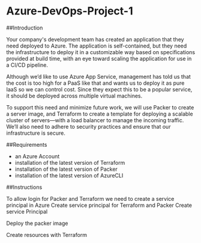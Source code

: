 # Azure-DevOps-Project-1

##Introduction

Your company's development team has created an application that they need deployed to Azure. The application is self-contained, but they need the infrastructure to deploy it in a customizable way based on specifications provided at build time, with an eye toward scaling the application for use in a CI/CD pipeline.

Although we’d like to use Azure App Service, management has told us that the cost is too high for a PaaS like that and wants us to deploy it as pure IaaS so we can control cost. Since they expect this to be a popular service, it should be deployed across multiple virtual machines.

To support this need and minimize future work, we will use Packer to create a server image, and Terraform to create a template for deploying a scalable cluster of servers—with a load balancer to manage the incoming traffic. We’ll also need to adhere to security practices and ensure that our infrastructure is secure.

##Requirements
- an Azure Account
- installation of the latest version of Terraform
- installation of the latest version of Packer
- installation of the latest version of AzureCLI

##Instructions

To allow login for Packer and Terraform we need to create a service principal in Azure
    Create service principal for Terraform and Packer Create service Principal

Deploy the packer image

Create resources with Terraform
